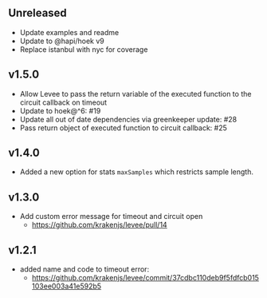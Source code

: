 ## Unreleased
- Update examples and readme
- Update to @hapi/hoek v9
- Replace istanbul with nyc for coverage

## v1.5.0
- Allow Levee to pass the return variable of the executed function to the circuit callback on timeout
- Update to hoek@^6: #19
- Update all out of date dependencies via greenkeeper update: #28
- Pass return object of executed function to circuit callback: #25


## v1.4.0
- Added a new option for stats `maxSamples` which restricts sample length.

## v1.3.0
- Add custom error message for timeout and circuit open
  - https://github.com/krakenjs/levee/pull/14

## v1.2.1

- added name and code to timeout error:
  - https://github.com/krakenjs/levee/commit/37cdbc110deb9f5fdfcb015103ee003a41e592b5
